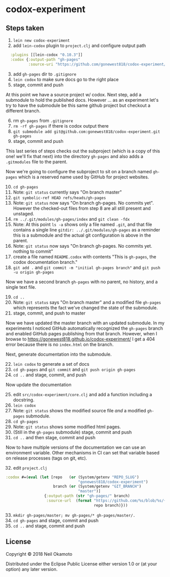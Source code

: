 # codox-experiment

## Steps taken

1. `lein new codox-experiment`
2.  add `lein-codox` plugin to `project.clj` and configure output path

``` clojure
  :plugins [[lein-codox "0.10.3"]]
  :codox {:output-path "gh-pages"
          :source-uri "https://github.com/gonewest818/codox-experiment/blob/master/{filepath}#L{line}"}
```

3. add `gh-pages` dir to `.gitignore`
4. `lein codox` to make sure docs go to the right place
5. stage, commit and push

At this point we have a source project w/ codox. Next step, add a
submodule to hold the published docs. However ... as an experiment
let's try to have the submodule be this same github project but
checkout a different branch.

6. rm `gh-pages` from `.gitignore`
7. `rm -rf gh-pages` if there is codox output there
8. `git submodule add git@github.com:gonewest818/codox-experiment.git gh-pages`
9. stage, commit and push

This last series of steps checks out the subproject (which is a copy
of this one! we'll fix that next) into the directory `gh-pages` and
also adds a `.gitmodules` file to the parent.

Now we're going to configure the subproject to sit on a branch named
`gh-pages` which is a reserved name used by GitHub for project
websites.

10. `cd gh-pages`
11. Note: `git status` currently says "On branch master"
12. `git symbolic-ref HEAD refs/heads/gh-pages`
13. Note: `git status` now says "On branch gh-pages. No commits yet". However the checked-out files from step 8 are all still present and unstaged.
14. `rm ../.git/modules/gh-pages/index` and `git clean -fdx`
15. Note: At this point `ls -a` shows only a file named `.git`, and that file contains a single line `gitdir: ../.git/modules/gh-pages` as a reminder this is a submodule and the actual git configuration is above in the parent.
16. Note: `git status` now says "On branch gh-pages. No commits yet. nothing to commit"
17. create a file named `README.codox` with contents "This is `gh-pages`, the codox documentation branch."
18. `git add .` and `git commit -m "initial gh-pages branch"` and `git push -u origin gh-pages`

Now we have a second branch `gh-pages` with no parent, no history, and
a single text file.

19. `cd ..`
20. Note: `git status` says "On branch master" and a modified file `gh-pages` which represents the fact we've changed the state of the submodule.
21. stage, commit, and push to master

Now we have updated the master branch with an updated submodule. In my
experiments I noticed GitHub automatically recognized the `gh-pages`
branch and enabled GitHub pages publishing from that branch. However,
when I browse to https://gonewest818.github.io/codox-experiment/ I get
a 404 error because there is no `index.html` on the branch.

Next, generate documentation into the submodule.

22. `lein codox` to generate a set of docs
23. `cd gh-pages` and `git commit` and `git push origin gh-pages`
24. `cd ..` and stage, commit, and push

Now update the documentation

25. edit `src/codox-experiment/core.clj` and add a function including a docstring.
26. `lein codox`
27. Note: `git status` shows the modified source file *and* a modified `gh-pages` submodule.
28. `cd gh-pages`
29. Note: `git status` shows some modified html pages.
30. (Still in the `gh-pages` submodule) stage, commit and push
31. `cd ..` and then stage, commit and push

Now to have multiple versions of the documentation we can use an
environment variable. Other mechanisms in CI can set that variable
based on release processes (tags on git, etc).

32. edit `project.clj`

``` clojure
:codox #=(eval (let [repo   (or (System/getenv "REPO_SLUG")
                                "gonewest818/codox-experiment")
                     branch (or (System/getenv "GIT_BRANCH")
                                "master")]
                 {:output-path (str "gh-pages/" branch)
                  :source-url  (format "https://github.com/%s/blob/%s/{filepath}#L{line}"
                                       repo branch)}))
```

33. `mkdir gh-pages/master; mv gh-pages/* gh-pages/master/.`
34. `cd gh-pages` and stage, commit and push
35. `cd ..` and stage, commit and push

## License

Copyright © 2018 Neil Okamoto

Distributed under the Eclipse Public License either version 1.0 or (at
your option) any later version.
